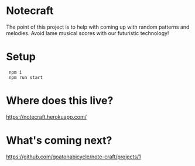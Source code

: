 # Notecraft

The point of this project is to help with coming up with random patterns and melodies.
Avoid lame musical scores with our futuristic technology!

# Setup

```
 npm i
 npm run start
```

# Where does this live?

https://notecraft.herokuapp.com/

# What's coming next?

https://github.com/goatonabicycle/note-craft/projects/1
